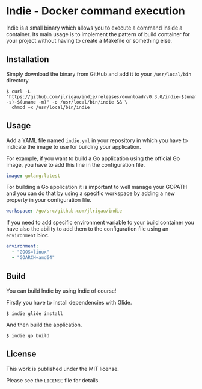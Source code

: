 # Indie - Docker command execution

Indie is a small binary which allows you to execute a command inside a container. Its main usage is to implement
the pattern of build container for your project without having to create a Makefile or something else.

## Installation

Simply download the binary from GitHub and add it to your `/usr/local/bin` directory.

```shell
$ curl -L "https://github.com/jlrigau/indie/releases/download/v0.3.0/indie-$(uname -s)-$(uname -m)" -o /usr/local/bin/indie && \
  chmod +x /usr/local/bin/indie
```

## Usage

Add a YAML file named `indie.yml` in your repository in which you have to indicate the image to use for building
your application.

For example, if you want to build a Go application using the official Go image, you have to add this line
in the configuration file.

```yaml
image: golang:latest
```

For building a Go application it is important to well manage your GOPATH and you can do that by using a
specific workspace by adding a new property in your configuration file.

```yaml
workspace: /go/src/github.com/jlrigau/indie
```

If you need to add specific environment variable to your build container you have also the ability to add them to the
configuration file using an `environment` bloc.

```yaml
environment:
  - "GOOS=linux"
  - "GOARCH=amd64"
```

## Build

You can build Indie by using Indie of course!

Firstly you have to install dependencies with Glide.
 
```shell
$ indie glide install
```

And then build the application.
 
```shell
$ indie go build
```

## License

This work is published under the MIT license.

Please see the `LICENSE` file for details.

